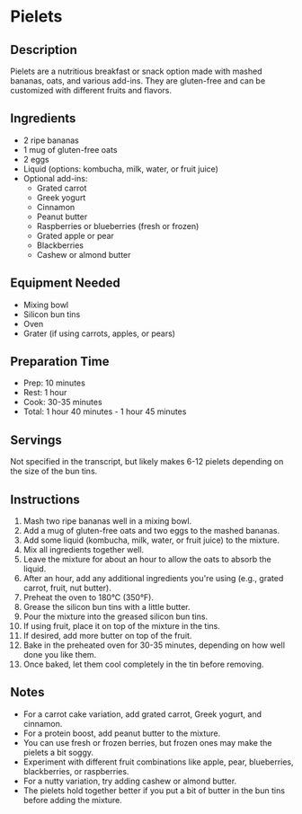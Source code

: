 # Pielets

## Description
Pielets are a nutritious breakfast or snack option made with mashed bananas, oats, and various add-ins. They are gluten-free and can be customized with different fruits and flavors.

## Ingredients
- 2 ripe bananas
- 1 mug of gluten-free oats
- 2 eggs
- Liquid (options: kombucha, milk, water, or fruit juice)
- Optional add-ins:
  - Grated carrot
  - Greek yogurt
  - Cinnamon
  - Peanut butter
  - Raspberries or blueberries (fresh or frozen)
  - Grated apple or pear
  - Blackberries
  - Cashew or almond butter

## Equipment Needed
- Mixing bowl
- Silicon bun tins
- Oven
- Grater (if using carrots, apples, or pears)

## Preparation Time
- Prep: 10 minutes
- Rest: 1 hour
- Cook: 30-35 minutes
- Total: 1 hour 40 minutes - 1 hour 45 minutes

## Servings
Not specified in the transcript, but likely makes 6-12 pielets depending on the size of the bun tins.

## Instructions
1. Mash two ripe bananas well in a mixing bowl.
2. Add a mug of gluten-free oats and two eggs to the mashed bananas.
3. Add some liquid (kombucha, milk, water, or fruit juice) to the mixture.
4. Mix all ingredients together well.
5. Leave the mixture for about an hour to allow the oats to absorb the liquid.
6. After an hour, add any additional ingredients you're using (e.g., grated carrot, fruit, nut butter).
7. Preheat the oven to 180°C (350°F).
8. Grease the silicon bun tins with a little butter.
9. Pour the mixture into the greased silicon bun tins.
10. If using fruit, place it on top of the mixture in the tins.
11. If desired, add more butter on top of the fruit.
12. Bake in the preheated oven for 30-35 minutes, depending on how well done you like them.
13. Once baked, let them cool completely in the tin before removing.

## Notes
- For a carrot cake variation, add grated carrot, Greek yogurt, and cinnamon.
- For a protein boost, add peanut butter to the mixture.
- You can use fresh or frozen berries, but frozen ones may make the pielets a bit soggy.
- Experiment with different fruit combinations like apple, pear, blueberries, blackberries, or raspberries.
- For a nutty variation, try adding cashew or almond butter.
- The pielets hold together better if you put a bit of butter in the bun tins before adding the mixture.

